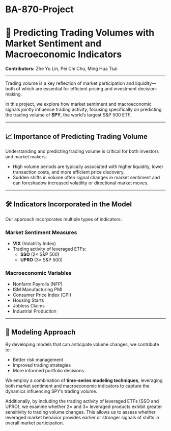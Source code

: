 # BA-870-Project
# 📘 Predicting Trading Volumes with Market Sentiment and Macroeconomic Indicators

**Contributors:** Zhe Yu Lin, Pei Chi Chu, Ming Hua Tsai

---

Trading volume is a key reflection of market participation and liquidity—both of which are essential for efficient pricing and investment decision-making.

In this project, we explore how market sentiment and macroeconomic signals jointly influence trading activity, focusing specifically on predicting the trading volume of **SPY**, the world’s largest S&P 500 ETF.

---

## 📈 Importance of Predicting Trading Volume

Understanding and predicting trading volume is critical for both investors and market makers:

- High volume periods are typically associated with higher liquidity, lower transaction costs, and more efficient price discovery.
- Sudden shifts in volume often signal changes in market sentiment and can foreshadow increased volatility or directional market moves.

---

## 🛠️ Indicators Incorporated in the Model

Our approach incorporates multiple types of indicators:

### Market Sentiment Measures
- **VIX** (Volatility Index)
- Trading activity of leveraged ETFs:
  - **SSO** (2× S&P 500)
  - **UPRO** (3× S&P 500)

### Macroeconomic Variables
- Nonfarm Payrolls (NFP)
- ISM Manufacturing PMI
- Consumer Price Index (CPI)
- Housing Starts
- Jobless Claims
- Industrial Production

---

## 🧠 Modeling Approach

By developing models that can anticipate volume changes, we contribute to:

- Better risk management
- Improved trading strategies
- More informed portfolio decisions

We employ a combination of **time-series modeling techniques**, leveraging both market sentiment and macroeconomic indicators to capture the dynamics influencing SPY’s trading volume.

Additionally, by including the trading activity of leveraged ETFs (SSO and UPRO), we examine whether 2× and 3× leveraged products exhibit greater sensitivity to trading volume changes. This allows us to assess whether leveraged market behavior provides earlier or stronger signals of shifts in overall market participation.
